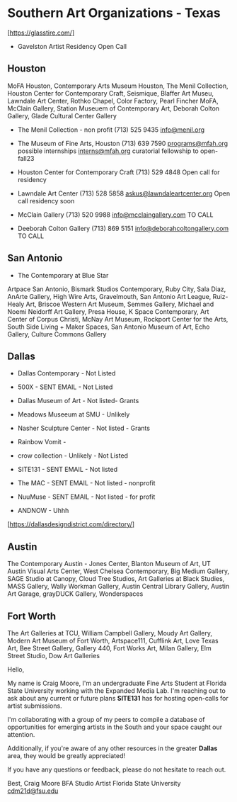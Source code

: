 # Southern Art Organizations - Texas

[https://glasstire.com/]

* Gavelston Artist Residency Open Call

## Houston

MoFA Houston, Contemporary Arts Museum Houston, The Menil Collection, Houston Center for Contemporary Craft, Seismique, Blaffer Art Museu, Lawndale Art Center, Rothko Chapel, Color Factory, Pearl Fincher MoFA, McClain Gallery, Station Museuem of Contemporary Art, Deborah Colton Gallery, Glade Cultural Center Gallery

* The Menil Collection - non profit
  (713) 525 9435  info@menil.org

* The Museum of Fine Arts, Houston
  (713) 639 7590  programs@mfah.org
  possible internships interns@mfah.org
  curatorial fellowship to open-fall23

* Houston Center for Contemporary Craft
  (713) 529 4848
  Open call for residency

* Lawndale Art Center
  (713) 528 5858 askus@lawndaleartcenter.org
  Open call residency soon

* McClain Gallery
  (713) 520 9988 info@mcclaingallery.com
  TO CALL

* Deeborah Colton Gallery
  (713) 869 5151 info@deborahcoltongallery.com
  TO CALL

## San Antonio

* The Contemporary at Blue Star

Artpace San Antonio, Bismark Studios Contemporary, Ruby City, Sala Diaz, AnArte Gallery, High Wire Arts, Gravelmouth, San Antonio Art League, Ruiz-Healy Art, Briscoe Western Art Museum, Semmes Gallery, Michael and Noemi Neidorff Art Gallery, Presa House, K Space Contemporary, Art Center of Corpus Christi, McNay Art Museum, Rockport Center for the Arts, South Side Living + Maker Spaces, San Antonio Museum of Art, Echo Gallery, Culture Commons Gallery

## Dallas

* Dallas Contemporary - Not Listed

* 500X - SENT EMAIL - Not Listed

* Dallas Museum of Art - Not listed- Grants

* Meadows Museeum at SMU - Unlikely

* Nasher Sculpture Center - Not listed - Grants

* Rainbow Vomit -

* crow collection - Unlikely - Not Listed

* SITE131 - SENT EMAIL - Not listed

* The MAC - SENT EMAIL - Not listed - nonprofit

* NuuMuse - SENT EMAIL - Not listed - for profit

* ANDNOW - Uhhh

[https://dallasdesigndistrict.com/directory/]

## Austin

The Contemporary Austin - Jones Center, Blanton Museum of Art, UT Austin Visual Arts Center, West Chelsea Contemporary, Big Medium Gallery, SAGE Studio at Canopy, Cloud Tree Studios, Art Galleries at Black Studies, MASS Gallery, Wally Workman Gallery, Austin Central Library Gallery, Austin Art Garage, grayDUCK Gallery, Wonderspaces

## Fort Worth

The Art Galleries at TCU, William Campbell Gallery, Moudy Art Gallery, Modern Art Museum of Fort Worth, Artspace111, Cufflink Art, Love Texas Art, Bee Street Gallery, Gallery 440, Fort Works Art, Milan Gallery, Elm Street Studio, Dow Art Galleries

Hello,

My name is Craig Moore, I'm an undergraduate Fine Arts Student at Florida State University working with the Expanded Media Lab. I'm reaching out to ask about any current or future plans **SITE131** has for hosting open-calls for artist submissions.

I'm collaborating with a group of my peers to compile a database of opportunities for emerging artists in the South and your space caught our attention.

Additionally, if you're aware of any other resources in the greater **Dallas** area, they would be greatly appreciated!

If you have any questions or feedback, please do not hesitate to reach out.

Best,
Craig Moore
BFA Studio Artist
Florida State University
cdm21d@fsu.edu
